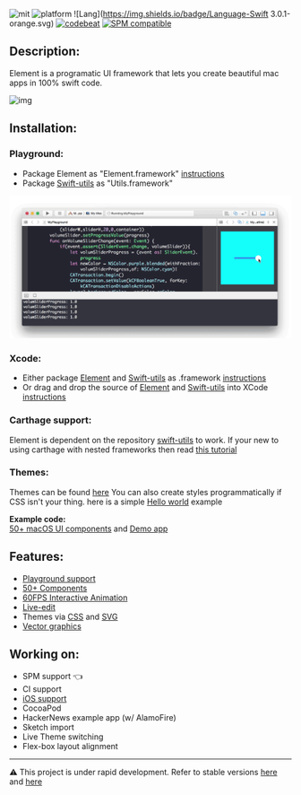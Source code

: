 ![mit](https://img.shields.io/badge/License-MIT-brightgreen.svg) ![platform](https://img.shields.io/badge/Platform-macOS-blue.svg) ![Lang](https://img.shields.io/badge/Language-Swift 3.0.1-orange.svg)
[![codebeat](https://codebeat.co/badges/2de7a2a5-91d5-401e-8913-8f1993affd55)](https://codebeat.co/projects/github-com-eonist-element) [![SPM  compatible](https://img.shields.io/badge/Swift%20Package%20Manager-compatible-brightgreen.svg)](https://github.com/apple/swift-package-manager)

## Description:

Element is a programatic UI framework that lets you create beautiful mac apps in 100% swift code.

<img width="558" alt="img" src="https://dl.dropboxusercontent.com/u/2559476/gitsync_take_3.mov.gif">

## Installation:

### Playground:
- Package Element as "Element.framework" [instructions](http://stylekit.org/blog/2017/01/16/playground-and-framework/)   
- Package [Swift-utils](https://github.com/eonist/swift-utils) as "Utils.framework"  

<img width="530" alt="img" src="https://raw.githubusercontent.com/stylekit/img/master/PlaygroundFrameworkLoop_20FPS_half_size.mp4.gif">

### Xcode:
- Either package [Element](https://github.com/eonist/Element)  and [Swift-utils](https://github.com/eonist/swift-utils) as .framework  [instructions](http://stylekit.org/blog/2017/01/16/playground-and-framework/)   
- Or drag and drop the source of [Element](https://github.com/eonist/Element)  and [Swift-utils](https://github.com/eonist/swift-utils) into XCode  [instructions](http://stylekit.org/blog/2017/01/16/playground-and-framework/)   

### Carthage support:  
Element is dependent on the repository [swift-utils](https://github.com/eonist/swift-utils) to work. If your new to using carthage with nested frameworks then read [this tutorial](http://stylekit.org/blog/2017/02/03/Carthage-and-nested-frameworks/) 

### Themes:
Themes can be found [here](https://github.com/stylekit/ElCapitan)  You can also create styles programmatically if CSS isn't your thing. here is a simple [Hello world](https://github.com/eonist/Element/wiki/hello-world) example    

**Example code:**  
[50+ macOS UI components](https://github.com/stylekit/explorer) and [Demo app](https://github.com/stylekit/stash) 

## Features:
- [Playground support](https://github.com/eonist/Element/wiki#prototyping-ui-in-xcode-playground)  
- [50+ Components](https://github.com/eonist/Element/wiki/overview) 
- [60FPS Interactive Animation](https://github.com/eonist/Element/wiki/RBSliderFastList) 
- [Live-edit](https://github.com/eonist/Element/wiki/live) 
- Themes via [CSS](http://stylekit.org/blog/2016/02/18/Cascading-Style-Sheets-System/)  and [SVG](http://stylekit.org/blog/2016/01/07/Basic-SVG-support/) 
- [Vector graphics](http://stylekit.org/blog/2015/12/30/Graphic-framework-for-OSX/) 

## Working on:  
- SPM support 👈
- CI support
- [iOS support](https://github.com/eonist/Element-iOS) 
- CocoaPod
- HackerNews example app (w/ AlamoFire)
- Sketch import
- Live Theme switching
- Flex-box layout alignment  

* * *

⚠️️ This project is under rapid development. Refer to stable versions [here](https://github.com/eonist/Element/releases)  and [here](https://github.com/eonist/swift-utils/releases)   